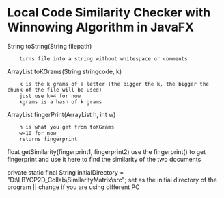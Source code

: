 # Local Code Similarity Checker with Winnowing Algorithm in JavaFX

String toString(String filepath) 

        turns file into a string without whitespace or comments 


ArrayList toKGrams(String stringcode, k) 

        k is the k grams of a letter (the bigger the k, the bigger the chunk of the file will be used)
        just use k=4 for now
        kgrams is a hash of k grams
        
ArrayList fingerPrint(ArrayList<Integer> h, int w) 
        
        h is what you get from toKGrams
        w=10 for now
        returns fingerprint

float getSimilarity(fingerprint1, fingerprint2)
      use the fingerprint() to get fingerprint and use it here to find the similarity of the two documents
    
private static final String initialDirectory = "D:\\LBYCP2D_Collab\\SimilarityMatrix\\src";
    set as the initial directory of the program || change if you are using different PC
 

      
  

